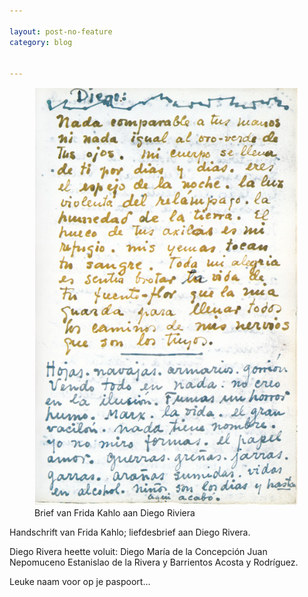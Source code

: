 ```yaml
---

layout: post-no-feature
category: blog


---
```

<figure>
	<img src="/images/Kahlo1.png">
	<figcaption> Brief van Frida Kahlo aan Diego Riviera </figcaption>
</figure>





Handschrift van Frida Kahlo; liefdesbrief aan Diego Rivera. 

Diego Rivera heette voluit: Diego María de la Concepción Juan Nepomuceno
Estanislao de la Rivera y Barrientos Acosta y Rodríguez. 

Leuke naam voor op je paspoort…
